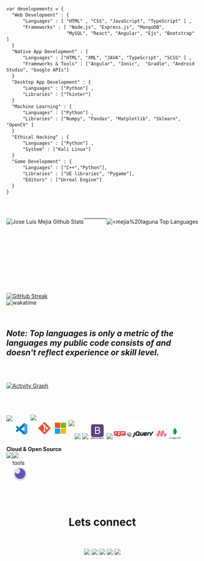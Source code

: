     var developements = {
      "Web Development" : {
          "Languages" : [ "HTML" , "CSS", "JavaScript", "TypeScript" ] ,
          "Frameworks" : [ "Node.js", "Express.js", "MongoDB", 
                          "MySQL", "React", "Angular", "Ejs", "Bootstrap" ]
      }
      "Native App Development" : {
          "Languages" : ["HTML", "XML", "JAVA", "TypeScript", "SCSS" ] ,
          "Frameworks & Tools" : ["Angular", "Ionic",  "Gradle", "Android Studio", "Google APIs"]
      }
      "Desktop App Development" : {
          "Languages" : ["Python"] ,
          "Libraries" : ["Tkinter"]
      }
      "Machine Learning" : {
          "Languages" : ["Python"] ,
          "Libraries" : ["Numpy", "Pandas", "Matplotlib", "Sklearn", "OpenCV" ]
      }
      "Ethical Hacking" : {
          "Languages" : ["Python"] ,
          "System" : ["Kali Linux"]
      }
      "Game Development" : {
          "Languages" : ["C++","Python"],
          "Libraries" : ["UE libraries", "Pygame"],
          "Editors" : ["Unreal Engine"]
      }
    }

<br/>
<br/>

  
<a href="#"><img align="left" alt="Jose Luis Mejia Github Stats" src="https://github-readme-stats.vercel.app/api?username=mejialaguna&show_icons=true&include_all_commits=true&count_private=true&theme=react&hide_border=true&bg_color=0D1117&title_color=6A4DFF&icon_color=6A4DFF" height="195"/></a>
<a href="#"><img align="right" alt="<mejia%20laguna Top Languages" src="https://github-readme-stats.vercel.app/api/top-langs/?username=mejialaguna&langs_count=10&layout=compact&theme=react&hide_border=true&bg_color=0D1117&title_color=6A4DFF&icon_color=6A4DFF" height="195"/></a>

---
  <br/>
  <br/>
  
[![GitHub Streak](https://github-readme-streak-stats.herokuapp.com/?user=mejialaguna&theme=Javascript-dark&date_format=M%20j%5B%2C%20Y%5D)](https://git.io/streak-stats)
<img align="left" width=396 src="https://github-readme-stats.vercel.app/api/wakatime?username=mejialaguna&theme=react&border_color=61dafb&langs_count=13" alt=" wakatime"/>

  <br/>
  <br/> 
  




  
   <i ><b>Note:</b> Top languages is only a metric of the languages my public code consists of and doesn't reflect experience or skill level.</i> 
  ---
  <br/>
  <br/>


<a href="#"><img alt="Activity Graph" src="https://activity-graph.herokuapp.com/graph?username=mejialaguna&custom_title=mejia%20laguna%20Contribution%20Graph&bg_color=FFFFF&color=6A4DFF&line=88CC00&point=6A4DFF&hide_border=true" /></a>
  


<br/>
  <br/>
  <br/>
  <br/>



  <img align="left" style="margin-top: -2.5%" src="https://img.icons8.com/color/70/000000/nodejs.png"/>
  <img align="left" src="profile-icons/vscode.png" style="padding: 1.5%" />
  <img align="left" src="https://img.icons8.com/color/60/000000/mysql-logo.png" style="margin-top: -3%"/>
  <img align="left" src="profile-icons/git.png" style="padding: 1%" /></a>
  <img align="left" src="profile-icons/windows.png" style="padding: 1%" /></a>
  <img align="left" src="https://img.icons8.com/color/42/000000/css3.png"/>
  <img src="https://img.icons8.com/color/42/000000/html-5--v1.png"/>
  <img src="https://img.icons8.com/color/48/000000/javascript--v2.png"/>
  <img src="https://raw.githubusercontent.com/devicons/devicon/master/icons/bootstrap/bootstrap-plain-wordmark.svg" alt="bootstrap" width="40" height="40"/>
  <img src="https://img.icons8.com/ultraviolet/40/000000/react--v2.png"/>  
  <img height="30" src="profile-icons/npm.jpg" style="max-width:100%;">
  <img height="70" src="profile-icons/jquery.png" style="margin-bottom: -4%">
  <img height="30" src="profile-icons/materialize.jpg" style="max-width:100%;">
  <img height="30" src="profile-icons/mongodb.jpeg" style="max-width:100%;">

  **Cloud & Open Source**  
  <img src="https://img.icons8.com/color/40/000000/github--v3.png"/>
  <img src="https://www.vectorlogo.zone/logos/heroku/heroku-ar21.svg" height="45px"   align="left"/> 
  </br>
  tools
  </br>
  <img height="40" src="profile-icons/insomnia.png" style="max-width:100%;">

 
 </br>
 </br>

 <h1 align="center"> Lets connect</h1>
 </br>
 </br>


 <div align="center">   
  <a href="mailto:mejialaguna21@gmail.com" target="_blank"><img src="https://img.shields.io/badge/-Email-white?style=for-the-badge&logo=gmail&logoColor=red"></a>
  <a href="mailto:mejialaguna@yahoo.com" target="_blank"><img src="https://img.shields.io/badge/-Email-purple?style=for-the-badge&logo=yahoo&logoColor=white"></a>
  <a href="https://www.linkedin.com/in/jose-luis-mejia-laguna-961306164/" target="_blank"><img src="https://img.shields.io/badge/-LinkedIn-blue?style=for-the-badge&logo=linkedin&logoColor=white"></a> 
  <a href="https://github.com/mejialaguna" target="_blank"><img src="https://img.shields.io/badge/GitHub-0D1117?style=for-the-badge&logo=GitHub&logoColor=white"></a>
  <a href="https://github.com/mejialaguna" target="_blank"><img src="https://img.shields.io/badge/Heroku-purple?style=for-the-badge&logo=Heroku&logoColor=white"></a>
  
</div>
